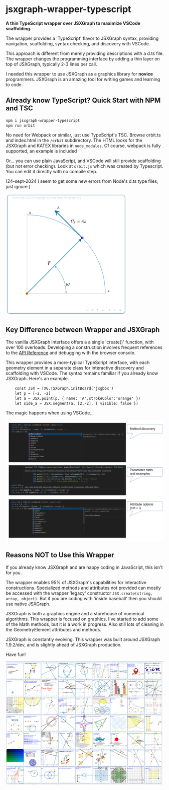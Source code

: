 # jsxgraph-wrapper-typescript

**A thin TypeScript wrapper over JSXGraph to maximize VSCode scaffolding.**

The wrapper provides a 'TypeScript' flavor to JSXGraph syntax, providing navigation, scaffolding, syntax checking, and discovery with VSCode.

This approach is different from merely providing descriptions with a d.ts file. The wrapper changes the programming interface by adding a thin layer on top of JSXGraph, typically 2-3 lines per call.

I needed this wrapper to use JSXGraph as a graphics library for **novice** programmers.  JSXGraph is an amazing tool for writing games and learning to code.


## Already know TypeScript?  Quick Start with NPM and TSC

```
npm i jsxgraph-wrapper-typescript
npm run orbit
```
No need for Webpack or similar, just use TypeScript's TSC.  Browse orbit.ts and index.html in the `/orbit` subdirectory.  The HTML looks for the JSXGraph and KATEX libraries in `node_modules`.  Of course, webpack is fully supported, an example is included

Or... you can use plain JavaScript, and VSCode will still provide scaffolding (but not error checking). Look at `orbit.js` which was created by Typescript.  You can edit it directly with no compile step.

(24-sept-2024  I seem to get some new errors from Node's d.ts type files, just ignore.)


![](./npm.png)




## Key Difference between Wrapper and JSXGraph

The vanilla JSXGraph interface offers a a single 'create()' function, with over 100 overloads.  Developing a construction involves frequent references to the [API Reference](https://jsxgraph.org/docs/index.html) and debugging with the browser console.

This wrapper provides a more-typical TypeScript interface, with each geometry element in a separate class for interactive discovery and scaffolding with VSCode.  The syntax remains familiar if you already know JSXGraph.  Here's an example.

```
    const JSX = TXG.TSXGraph.initBoard('jxgbox')
    let p = [-2, -2]
    let a = JSX.point(p, { name: 'A',strokeColor:'orange' })
    let side_a = JSX.segment(a, [2,-2], { visible: false })
```

The magic happens when using VSCode...

![](./vscode.png)




## Reasons NOT to Use this Wrapper

If you already know JSXGraph and are happy coding in JavaScript, this isn't for you.

The wrapper enables 95% of JSXGraph's capabilities for interactive constructions. Specialized methods and attributes not provided can mostly be accessed with the wrapper 'legacy' constructor `JSX.create(string, array, object)`.  But if you are coding with 'inside baseball' then you should use native JSXGraph.

JSXGraph is both a graphics engine and a storehouse of numerical algorithms. This wrapper is focused on graphics. I've started to add some of the Math methods, but it is a work in progress.  Also still lots of cleaning in the GeometryElement attributes and methods.

JSXGraph is constantly evolving.  This wrapper was built around JSXGraph 1.9.2/dev, and is slightly ahead of JSXGraph production.



Have fun!


![](test.png)



